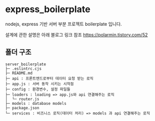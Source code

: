 # express_boilerplate
nodejs, express 기반 서버 부분 프로젝트 boilerplate 입니다.

설계에 관한 설명은 아래 블로그 링크 참조
https://polarmin.tistory.com/52


## 폴더 구조
```
server_boilerplate
├─ .eslintrc.cjs
├─ README.md
├─ api : 프론트엔드로부터 데이터 요청 받는 로직
├─ app.js : 서버 동작 시키는 시작점
├─ config : 환경변수, 설정 파일들
├─ loaders : loading => app.js와 api 연결해주는 로직
│  └─ router.js
├─ models : database models
├─ package.json
└─ services : 비즈니스 로직(데이터 처리) => models 과 api 연결해주는 로직

```

